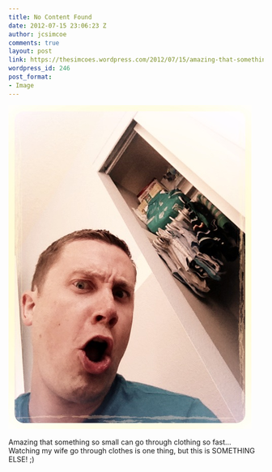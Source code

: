 ```yaml
---
title: No Content Found
date: 2012-07-15 23:06:23 Z
author: jcsimcoe
comments: true
layout: post
link: https://thesimcoes.wordpress.com/2012/07/15/amazing-that-something-so-small-can-go-through/
wordpress_id: 246
post_format:
- Image
---
```


![](/public/assets/tumblr_m785inuy4y1qbwpqvo1_500.jpg)

Amazing that something so small can go through clothing so fast… Watching my wife go through clothes is one thing, but this is SOMETHING ELSE! ;)
